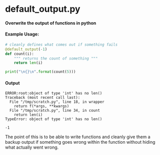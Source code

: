# default_output.py
#### Overwrite the output of functions in python

#### Example Usage:

```python
# cleanly defines what comes out if something fails
@default_output(-1)
def count(i):
    """ returns the count of something """
    return len(i)

print("\n{}\n".format(count(5)))
```

#### Output

```
ERROR:root:object of type 'int' has no len()
Traceback (most recent call last):
  File "/tmp/scratch.py", line 18, in wrapper
    return f(*args, **kwargs)
  File "/tmp/scratch.py", line 34, in count
    return len(i)
TypeError: object of type 'int' has no len()

-1

```

The point of this is to be able to write functions and cleanly give them a backup output if something goes wrong within the function without hiding what actually went wrong.

